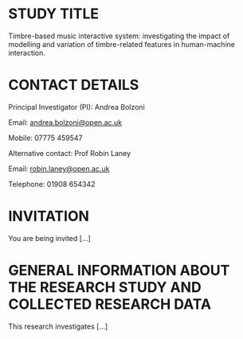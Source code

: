 # STUDY TITLE

Timbre-based music interactive system: investigating the impact of modelling and variation of timbre-related features in human-machine interaction.


# CONTACT DETAILS

Principal Investigator (PI): Andrea Bolzoni

Email: andrea.bolzoni@open.ac.uk 

Mobile: 07775 459547


Alternative contact: Prof Robin Laney

Email: robin.laney@open.ac.uk

Telephone: 01908 654342



# INVITATION

You are being invited [...]


# GENERAL INFORMATION ABOUT THE RESEARCH STUDY AND COLLECTED RESEARCH DATA

This research investigates [...]
